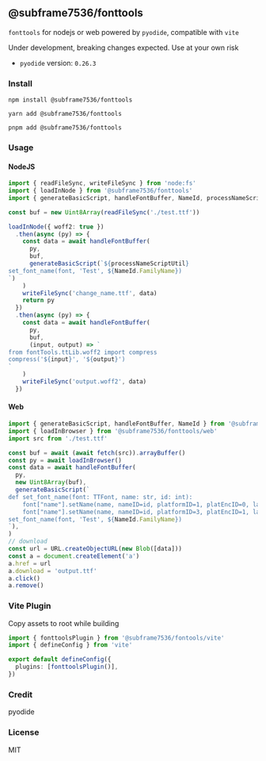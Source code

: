 ## @subframe7536/fonttools

`fonttools` for nodejs or web powered by `pyodide`, compatible with `vite`

Under development, breaking changes expected. Use at your own risk

- `pyodide` version: `0.26.3`

### Install

```shell
npm install @subframe7536/fonttools
```
```shell
yarn add @subframe7536/fonttools
```
```shell
pnpm add @subframe7536/fonttools
```

### Usage

#### NodeJS

```ts
import { readFileSync, writeFileSync } from 'node:fs'
import { loadInNode } from '@subframe7536/fonttools'
import { generateBasicScript, handleFontBuffer, NameId, processNameScriptUtil } from '@subframe7536/fonttools/utils'

const buf = new Uint8Array(readFileSync('./test.ttf'))

loadInNode({ woff2: true })
  .then(async (py) => {
    const data = await handleFontBuffer(
      py,
      buf,
      generateBasicScript(`${processNameScriptUtil}
set_font_name(font, 'Test', ${NameId.FamilyName})
`)
    )
    writeFileSync('change_name.ttf', data)
    return py
  })
  .then(async (py) => {
    const data = await handleFontBuffer(
      py,
      buf,
      (input, output) => `
from fontTools.ttLib.woff2 import compress
compress('${input}', '${output}')
`
    )
    writeFileSync('output.woff2', data)
  })
```

#### Web

```ts
import { generateBasicScript, handleFontBuffer, NameId } from '@subframe7536/fonttools/utils'
import { loadInBrowser } from '@subframe7536/fonttools/web'
import src from './test.ttf'

const buf = await (await fetch(src)).arrayBuffer()
const py = await loadInBrowser()
const data = await handleFontBuffer(
  py,
  new Uint8Array(buf),
  generateBasicScript(`
def set_font_name(font: TTFont, name: str, id: int):
    font["name"].setName(name, nameID=id, platformID=1, platEncID=0, langID=0x0)
    font["name"].setName(name, nameID=id, platformID=3, platEncID=1, langID=0x409)
set_font_name(font, 'Test', ${NameId.FamilyName})
`),
)
// download
const url = URL.createObjectURL(new Blob([data]))
const a = document.createElement('a')
a.href = url
a.download = 'output.ttf'
a.click()
a.remove()
```

### Vite Plugin

Copy assets to root while building

```ts
import { fonttoolsPlugin } from '@subframe7536/fontools/vite'
import { defineConfig } from 'vite'

export default defineConfig({
  plugins: [fonttoolsPlugin()],
})
```

### Credit

pyodide

### License

MIT
